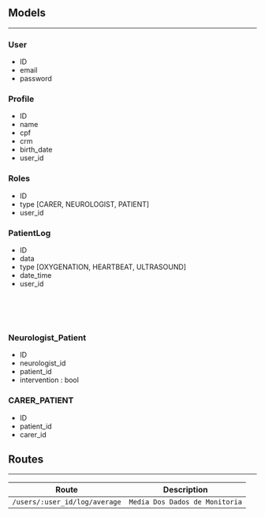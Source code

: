 ## Models

---

### User

- ID
- email
- password

### Profile

- ID
- name
- cpf
- crm
- birth_date
- user_id

### Roles

- ID
- type [CARER, NEUROLOGIST, PATIENT]
- user_id

### PatientLog

- ID
- data
- type [OXYGENATION, HEARTBEAT, ULTRASOUND]
- date_time
- user_id
  <br/>
  <br/>
  <br/>
  <br/>
  <br/>

### Neurologist_Patient

- ID
- neurologist_id
- patient_id
- intervention : bool

### CARER_PATIENT

- ID
- patient_id
- carer_id

## Routes

---

| Route                         | Description                    |
| ----------------------------- | ------------------------------ |
| `/users/:user_id/log/average` | `Media Dos Dados de Monitoria` |
